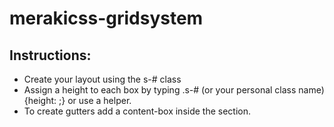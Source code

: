 # merakicss-gridsystem
## Instructions:
- Create your layout using the s-# class
- Assign a height to each box by typing .s-# (or your personal class name) {height: ;} or use a helper.
- To create gutters add a content-box inside the section.
